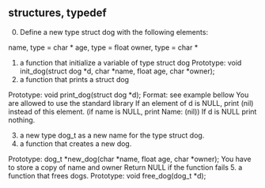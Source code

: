 ## structures, typedef
0. Define a new type struct dog with the following elements:

name, type = char *
age, type = float
owner, type = char *
1.  a function that initialize a variable of type struct dog
Prototype: void init_dog(struct dog *d, char *name, float age, char *owner);
2. a function that prints a struct dog

Prototype: void print_dog(struct dog *d);
Format: see example bellow
You are allowed to use the standard library
If an element of d is NULL, print (nil) instead of this element. (if name is NULL, print Name: (nil))
If d is NULL print nothing.

3.  a new type dog_t as a new name for the type struct dog.
4. a function that creates a new dog.

Prototype: dog_t *new_dog(char *name, float age, char *owner);
You have to store a copy of name and owner
Return NULL if the function fails
5. a function that frees dogs.
Prototype: void free_dog(dog_t *d);
